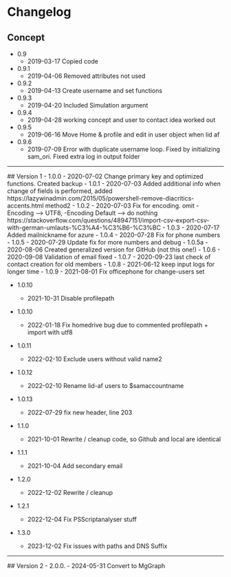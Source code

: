 # Changelog

## Concept
- 0.9
    - 2019-03-17 Copied code
- 0.9.1
    - 2019-04-06 Removed attributes not used
- 0.9.2
    - 2019-04-13 Create username and set functions
- 0.9.3
    - 2019-04-20 Included Simulation argument
- 0.9.4
    - 2019-04-28 working concept and user to contact idea worked out
- 0.9.5
    - 2019-06-16 Move Home & profile and edit in user object when lid af
- 0.9.6
    - 2019-07-09 Error with duplicate username loop. Fixed by initializing sam_ori. Fixed extra log in output folder
<hr>
## Version 1
- 1.0.0
    - 2020-07-02 Change primary key and optimized functions. Created backup
- 1.0.1
    - 2020-07-03 Added additional info when change of fields is performed, added https://lazywinadmin.com/2015/05/powershell-remove-diacritics-accents.html method2
- 1.0.2
    - 2020-07-03 Fix for encoding. omit -Encoding --> UTF8, -Encoding Default --> do nothing https://stackoverflow.com/questions/48947151/import-csv-export-csv-with-german-umlauts-%C3%A4-%C3%B6-%C3%BC
- 1.0.3
    - 2020-07-17 Added mailnickname for azure
- 1.0.4
    - 2020-07-28 Fix for phone numbers
- 1.0.5
    - 2020-07-29 Update fix for more numbers and debug
- 1.0.5a
    - 2020-08-06 Created generalized version for GitHub (not this one!)
- 1.0.6
    - 2020-09-08 Validation of email fixed
- 1.0.7
    - 2020-09-23 last check of contact creation for old members
- 1.0.8
    - 2021-06-12 keep input logs for longer time
- 1.0.9
    - 2021-08-01 Fix officephone for change-users set

- 1.0.10
    - 2021-10-31 Disable profilepath
- 1.0.10
    - 2022-01-18 Fix homedrive bug due to commented profilepath +  import with utf8
- 1.0.11
    - 2022-02-10 Exclude users without valid name2
- 1.0.12
    - 2022-02-10 Rename lid-af users to $samaccountname
- 1.0.13
    - 2022-07-29 fix new header, line 203

- 1.1.0
    - 2021-10-01 Rewrite / cleanup code, so Github and local are identical
- 1.1.1
    - 2021-10-04 Add secondary email

- 1.2.0
    - 2022-12-02 Rewrite / cleanup
- 1.2.1
    - 2022-12-04 Fix PSScriptanalyser stuff
- 1.3.0
    - 2023-12-02 Fix issues with paths and DNS Suffix
<hr>
## Version 2
- 2.0.0.
    - 2024-05-31 Convert to MgGraph
